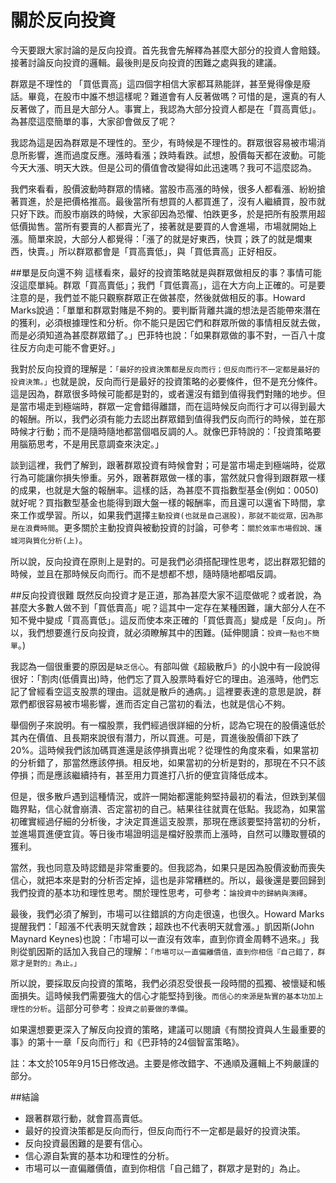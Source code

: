 # 關於反向投資


今天要跟大家討論的是反向投資。首先我會先解釋為甚麼大部分的投資人會賠錢。接著討論反向投資的邏輯。最後則是反向投資的困難之處與我的建議。

群眾是不理性的
「買低賣高」這四個字相信大家都耳熟能詳，甚至覺得像是廢話。畢竟，在股市中誰不想這樣呢？難道會有人反著做嗎？可惜的是，還真的有人反著做了，而且是大部分人。事實上，我認為大部分投資人都是在「買高賣低」。為甚麼這麼簡單的事，大家卻會做反了呢？

我認為這是因為群眾是不理性的。至少，有時候是不理性的。群眾很容易被市場消息所影響，進而過度反應。漲時看漲；跌時看跌。試想，股價每天都在波動。可能今天大漲、明天大跌。但是公司的價值會改變得如此迅速嗎？我可不這麼認為。

我們來看看，股價波動時群眾的情緒。當股市高漲的時候，很多人都看漲、紛紛搶著買進，於是把價格推高。最後當所有想買的人都買進了，沒有人繼續買，股市就只好下跌。而股市崩跌的時候，大家卻因為恐懼、怕跌更多，於是把所有股票用超低價拋售。當所有要賣的人都賣光了，接著就是要買的人會進場，市場就開始上漲。簡單來說，大部分人都覺得：「漲了的就是好東西，快買；跌了的就是爛東西，快賣。」所以群眾都會是「買高賣低」，與「買低賣高」正好相反。

##單是反向還不夠
這樣看來，最好的投資策略就是與群眾做相反的事？事情可能沒這麼單純。群眾「買高賣低」；我們「買低賣高」，這在大方向上正確的。可是要注意的是，我們並不能只觀察群眾正在做甚麼，然後就做相反的事。Howard Marks說過：「單單和群眾對賭是不夠的。要判斷背離共識的想法是否能帶來潛在的獲利，必須根據理性和分析。你不能只是因它們和群眾所做的事情相反就去做，而是必須知道為甚麼群眾錯了。」巴菲特也說：「如果群眾做的事不對，一百八十度往反方向走可能不會更好。」

我對於反向投資的理解是：`「最好的投資決策都是反向而行；但反向而行不一定都是最好的投資決策。」`也就是說，反向而行是最好的投資策略的必要條件，但不是充分條件。這是因為，群眾很多時候可能都是對的，或者還沒有錯到值得我們對賭的地步。但是當市場走到極端時，群眾一定會錯得離譜，而在這時候反向而行才可以得到最大的報酬。所以，我們必須有能力去認出群眾錯到值得我們反向而行的時候，並在那時候才行動；而不是隨時隨地都當個唱反調的人。就像巴菲特說的：「投資策略要用腦筋思考，不是用民意調查來決定。」

談到這裡，我們了解到，跟著群眾投資有時候會對；可是當市場走到極端時，從眾行為可能讓你損失慘重。另外，跟著群眾做一樣的事，當然就只會得到跟群眾一樣的成果，也就是大盤的報酬率。這樣的話，為甚麼不買指數型基金(例如：0050)就好呢？買指數型基金也能得到跟大盤一樣的報酬率，而且還可以還省下時間，拿來工作或學習。所以，如果我們選擇`主動投資(也就是自己選股)，那就不能從眾，因為那是在浪費時間`。更多關於主動投資與被動投資的討論，可參考：`關於效率市場假說、護城河與質化分析(上)`。

所以說，反向投資在原則上是對的。可是我們必須搭配理性思考，認出群眾犯錯的時候，並且在那時候反向而行。而不是想都不想，隨時隨地都唱反調。

##反向投資很難
既然反向投資才是正道，那為甚麼大家不這麼做呢？或者說，為甚麼大多數人做不到「買低賣高」呢？這其中一定存在某種困難，讓大部分人在不知不覺中變成「買高賣低」。這反而使本來正確的「買低賣高」變成是「反向」。所以，我們想要進行反向投資，就必須瞭解其中的困難。(延伸閱讀：`投資一點也不簡單`。)

我認為一個很重要的原因是`缺乏信心`。有部叫做《超級散戶》的小說中有一段說得很好：「割肉(低價賣出)時，他們忘了買入股票時看好它的理由。追漲時，他們忘記了曾經看空這支股票的理由。這就是散戶的通病。」這裡要表達的意思是說，群眾們都很容易被市場影響，進而否定自己當初的看法，也就是信心不夠。

舉個例子來說明。有一檔股票，我們經過很詳細的分析，認為它現在的股價遠低於其內在價值、且長期來說很有潛力，所以買進。可是，買進後股價卻下跌了20%。這時候我們該加碼買進還是該停損賣出呢？從理性的角度來看，如果當初的分析錯了，那當然應該停損。相反地，如果當初的分析是對的，那現在不只不該停損；而是應該繼續持有，甚至用力買進打八折的便宜貨降低成本。

但是，很多散戶遇到這種情況，或許一開始都還能夠堅持最初的看法，但跌到某個臨界點，信心就會崩潰、否定當初的自己。結果往往就賣在低點。我認為，如果當初確實經過仔細的分析後，才決定買進這支股票，那現在應該要堅持當初的分析，並進場買進便宜貨。等日後市場證明這是檔好股票而上漲時，自然可以賺取豐碩的獲利。

當然，我也同意及時認錯是非常重要的。但我認為，如果只是因為股價波動而喪失信心，就把本來是對的分析否定掉，這也是非常糟糕的。所以，最後還是要回歸到我們投資的基本功和理性思考。關於理性思考，可參考：`論投資中的歸納與演繹`。

最後，我們必須了解到，市場可以往錯誤的方向走很遠，也很久。Howard Marks提醒我們：「超漲不代表明天就會跌；超跌也不代表明天就會漲。」凱因斯(John Maynard Keynes)也說：「市場可以一直沒有效率，直到你資金周轉不過來。」我則從凱因斯的話加入我自己的理解：`「市場可以一直偏離價值，直到你相信『自己錯了，群眾才是對的』為止。」`

所以說，要採取反向投資的策略，我們必須忍受很長一段時間的孤獨、被懷疑和帳面損失。這時候我們需要強大的信心才能堅持到後。`而信心的來源是紮實的基本功加上理性的分析`。這部分可參考：`投資之前要做的準備`。

如果還想要更深入了解反向投資的策略，建議可以閱讀《有關投資與人生最重要的事》的第十一章「反向而行」和《巴菲特的24個智富策略》。

註：本文於105年9月15日修改過。主要是修改錯字、不通順及邏輯上不夠嚴謹的部分。

##結論
- 跟著群眾行動，就會買高賣低。
- 最好的投資決策都是反向而行，但反向而行不一定都是最好的投資決策。
- 反向投資最困難的是要有信心。
- 信心源自紮實的基本功和理性的分析。
- 市場可以一直偏離價值，直到你相信「自己錯了，群眾才是對的」為止。